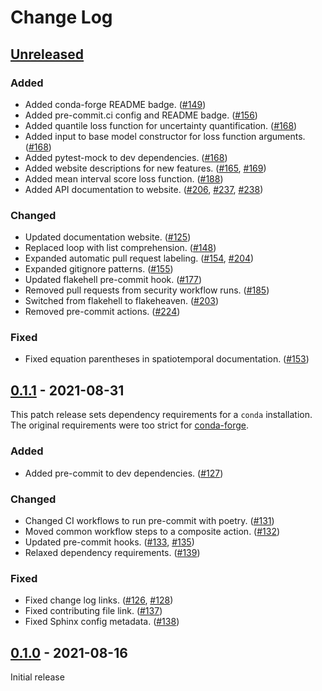 # Change Log

## [Unreleased]

### Added

- Added conda-forge README badge. ([#149](https://github.com/Rose-STL-Lab/torchTS/pull/149))
- Added pre-commit.ci config and README badge. ([#156](https://github.com/Rose-STL-Lab/torchTS/pull/156))
- Added quantile loss function for uncertainty quantification. ([#168](https://github.com/Rose-STL-Lab/torchTS/pull/168))
- Added input to base model constructor for loss function arguments. ([#168](https://github.com/Rose-STL-Lab/torchTS/pull/168))
- Added pytest-mock to dev dependencies. ([#168](https://github.com/Rose-STL-Lab/torchTS/pull/168))
- Added website descriptions for new features. ([#165](https://github.com/Rose-STL-Lab/torchTS/pull/165), [#169](https://github.com/Rose-STL-Lab/torchTS/pull/169))
- Added mean interval score loss function. ([#188](https://github.com/Rose-STL-Lab/torchTS/pull/188))
- Added API documentation to website. ([#206](https://github.com/Rose-STL-Lab/torchTS/pull/206), [#237](https://github.com/Rose-STL-Lab/torchTS/pull/237), [#238](https://github.com/Rose-STL-Lab/torchTS/pull/238))

### Changed

- Updated documentation website. ([#125](https://github.com/Rose-STL-Lab/torchTS/pull/125))
- Replaced loop with list comprehension. ([#148](https://github.com/Rose-STL-Lab/torchTS/pull/148))
- Expanded automatic pull request labeling. ([#154](https://github.com/Rose-STL-Lab/torchTS/pull/154), [#204](https://github.com/Rose-STL-Lab/torchTS/pull/204))
- Expanded gitignore patterns. ([#155](https://github.com/Rose-STL-Lab/torchTS/pull/155))
- Updated flakehell pre-commit hook. ([#177](https://github.com/Rose-STL-Lab/torchTS/pull/177))
- Removed pull requests from security workflow runs. ([#185](https://github.com/Rose-STL-Lab/torchTS/pull/185))
- Switched from flakehell to flakeheaven. ([#203](https://github.com/Rose-STL-Lab/torchTS/pull/203))
- Removed pre-commit actions. ([#224](https://github.com/Rose-STL-Lab/torchTS/pull/224))

### Fixed

- Fixed equation parentheses in spatiotemporal documentation. ([#153](https://github.com/Rose-STL-Lab/torchTS/pull/153))

## [0.1.1] - 2021-08-31

This patch release sets dependency requirements for a `conda` installation. The original requirements were too strict for [conda-forge](https://conda-forge.org/).

### Added

- Added pre-commit to dev dependencies. ([#127](https://github.com/Rose-STL-Lab/torchTS/pull/127))

### Changed

- Changed CI workflows to run pre-commit with poetry. ([#131](https://github.com/Rose-STL-Lab/torchTS/pull/131))
- Moved common workflow steps to a composite action. ([#132](https://github.com/Rose-STL-Lab/torchTS/pull/132))
- Updated pre-commit hooks. ([#133](https://github.com/Rose-STL-Lab/torchTS/pull/133), [#135](https://github.com/Rose-STL-Lab/torchTS/pull/135))
- Relaxed dependency requirements. ([#139](https://github.com/Rose-STL-Lab/torchTS/pull/139))

### Fixed

- Fixed change log links. ([#126](https://github.com/Rose-STL-Lab/torchTS/pull/126), [#128](https://github.com/Rose-STL-Lab/torchTS/pull/128))
- Fixed contributing file link. ([#137](https://github.com/Rose-STL-Lab/torchTS/pull/137))
- Fixed Sphinx config metadata. ([#138](https://github.com/Rose-STL-Lab/torchTS/pull/138))

## [0.1.0] - 2021-08-16

Initial release

[unreleased]: https://github.com/Rose-STL-Lab/torchTS/compare/v0.1.1...main
[0.1.1]: https://github.com/Rose-STL-Lab/torchTS/releases/tag/v0.1.1
[0.1.0]: https://github.com/Rose-STL-Lab/torchTS/releases/tag/v0.1.0
